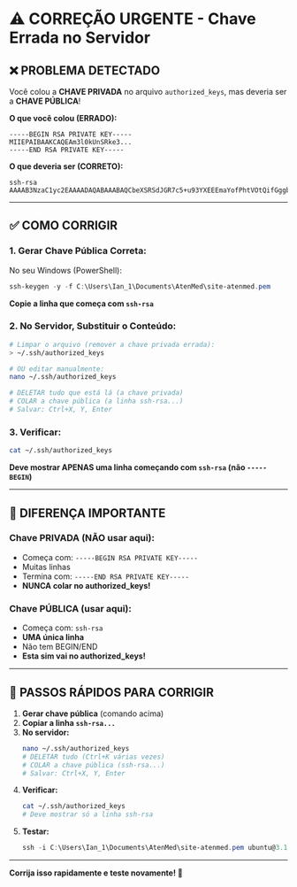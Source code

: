 # ⚠️ CORREÇÃO URGENTE - Chave Errada no Servidor

## ❌ PROBLEMA DETECTADO

Você colou a **CHAVE PRIVADA** no arquivo `authorized_keys`, mas deveria ser a **CHAVE PÚBLICA**!

**O que você colou (ERRADO):**
```
-----BEGIN RSA PRIVATE KEY-----
MIIEPAIBAAKCAQEAm3l0kUnSRke3...
-----END RSA PRIVATE KEY-----
```

**O que deveria ser (CORRETO):**
```
ssh-rsa AAAAB3NzaC1yc2EAAAADAQABAAABAQCbeXSRSdJGR7c5+u93YXEEEmaYofPhtVOtQifGggbu7IvU1kxN4pMWNefZCTnvAqMhJn2RARGtzHrQUrkilFvMhZV1YVy83H0M4tRAlnXPkyL17tRHlaVH5+GCOPM+3t6fmzwCAQW3x1os4608QaMp0/+13xLhLgY9IHIv9FnDCjmT9xMY9SOoE8dExa76JouTHRDnXHpLicmWZ+cmHkkirCks3buOTVezRC2xttpLtOXZmbDod1huDUw5aXfYMlqG9MyQYCaFOWNX52yW2qMBRUipIBRlTFUBI8XjiIgojTVnEXNC2We2z4c1nkxKj1tAE8LQhZ9ZQ6Xqyf1dJhkh
```

---

## ✅ COMO CORRIGIR

### **1. Gerar Chave Pública Correta:**

No seu Windows (PowerShell):
```powershell
ssh-keygen -y -f C:\Users\Ian_1\Documents\AtenMed\site-atenmed.pem
```

**Copie a linha que começa com `ssh-rsa`**

### **2. No Servidor, Substituir o Conteúdo:**

```bash
# Limpar o arquivo (remover a chave privada errada):
> ~/.ssh/authorized_keys

# OU editar manualmente:
nano ~/.ssh/authorized_keys

# DELETAR tudo que está lá (a chave privada)
# COLAR a chave pública (a linha ssh-rsa...)
# Salvar: Ctrl+X, Y, Enter
```

### **3. Verificar:**

```bash
cat ~/.ssh/authorized_keys
```

**Deve mostrar APENAS uma linha começando com `ssh-rsa` (não `-----BEGIN`)**

---

## 🔑 DIFERENÇA IMPORTANTE

### **Chave PRIVADA (NÃO usar aqui):**
- Começa com: `-----BEGIN RSA PRIVATE KEY-----`
- Muitas linhas
- Termina com: `-----END RSA PRIVATE KEY-----`
- **NUNCA colar no authorized_keys!**

### **Chave PÚBLICA (usar aqui):**
- Começa com: `ssh-rsa`
- **UMA única linha**
- Não tem BEGIN/END
- **Esta sim vai no authorized_keys!**

---

## 🚀 PASSOS RÁPIDOS PARA CORRIGIR

1. **Gerar chave pública** (comando acima)
2. **Copiar a linha `ssh-rsa...`**
3. **No servidor:**
   ```bash
   nano ~/.ssh/authorized_keys
   # DELETAR tudo (Ctrl+K várias vezes)
   # COLAR a chave pública (ssh-rsa...)
   # Salvar: Ctrl+X, Y, Enter
   ```
4. **Verificar:**
   ```bash
   cat ~/.ssh/authorized_keys
   # Deve mostrar só a linha ssh-rsa
   ```
5. **Testar:**
   ```powershell
   ssh -i C:\Users\Ian_1\Documents\AtenMed\site-atenmed.pem ubuntu@3.129.206.231
   ```

---

**Corrija isso rapidamente e teste novamente! 🔧**

